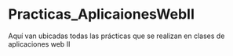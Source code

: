 # Practicas_AplicaionesWebII
Aquí van ubicadas todas las prácticas que se realizan en clases de aplicaciones web II
